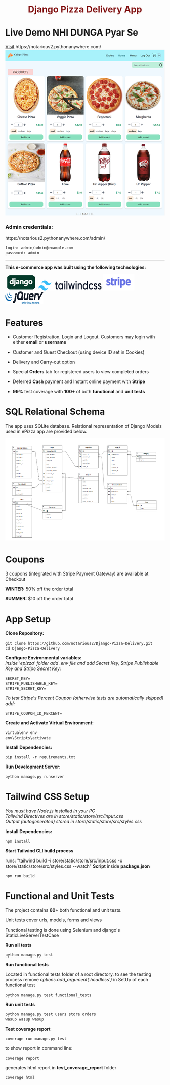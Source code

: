 <h1 style="color:rgb(133, 24, 24); text-align:center">Django Pizza Delivery App</h1>

<h1>Live Demo NHI DUNGA Pyar Se</h1>
<a href="https://notarious2.pythonanywhere.com/">Visit</a> https://notarious2.pythonanywhere.com/

<img src="images/front_page.png" alt="Front page"/>

<h3>Admin credentials:</h3>

<p>https://notarious2.pythonanywhere.com/admin/</p>

```
login: admin/admin@example.com
password: admin
```

<hr>
<p style="font-weight: bold;">This e-commerce app was built using the following technologies:</p>
<p float="left">
<img src="images/django.jpeg" style="width:100px; height: 50px; border-radius: 100px;" alt="Django">
<img src="images/tailwindcss.svg" style="width:200px; height: 30px;" alt="TailwindCSS">
<img src="images/stripe.webp" style="width:100px; height: 50px;" alt="Stripe">
<img src="images/jquery.svg" style="width:120px; height: 40px;" alt="JQuery">

</p>
<h1>Features</h1>
<ul>
    <li>
        <p>Customer Registration, Login and Logout. Customers may login with either <strong>email</strong> or <strong>username</strong></p>
    </li>
    <li>
        <p>Customer and Guest Checkout (using device ID set in Cookies) </p>
    </li>
    <li>
        <p>Delivery and Carry-out option</p>
    </li>
    <li>
        <p>Special <strong>Orders</strong> tab for registered users to view completed orders</p>
    </li>
    <li>
        <p>Deferred <strong>Cash</strong> payment and Instant online payment with <strong>Stripe</strong></p>
    </li>
    <li>
        <p><strong>99%</strong> test coverage with <strong>100+</strong> of both <strong>functional</strong> and <strong>unit tests</strong></p>
    </li>

</ul>

<h1>SQL Relational Schema</h1>
<p>The app uses SQLite database. Relational representation of Django Models used in ePizza app are provided below. </p>
<img src="images/sql_erd.png" alt="SQL model"/>

<h1>Coupons</h1>
<p>3 coupons (integrated with Stripe Payment Gateway) are available at Checkout </p>

**WINTER:** 50% off the order total

**SUMMER:** $10 off the order total

<h1>App Setup</h1>

**Clone Repository:**

```
git clone https://github.com/notarious2/Django-Pizza-Delivery.git
cd Django-Pizza-Delivery
```

**Configure Environmental variables:**
<br>
_inside 'epizza' folder add .env file and add Secret Key, Stripe Publishable Key and Stripe Secret Key:_

```
SECRET_KEY=
STRIPE_PUBLISHABLE_KEY=
STRIPE_SECRET_KEY=
```
_To test Stripe's Percent Coupon (otherwise tests are automatically skipped) add:_

```
STRIPE_COUPON_ID_PERCENT=
```

**Create and Activate Virtual Environment:**

```
virtualenv env
env\Scripts\activate
```

**Install Dependencies:**

```
pip install -r requirements.txt
```

**Run Development Server:**

```
python manage.py runserver
```

<h1>Tailwind CSS Setup</h1>

_You must have Node.js installed in your PC_
<br>
_Tailwind Directives are in store/static/store/src/input.css_
<br>
_Output (autogenerated) stored in store/static/store/src/styles.css_

**Install Dependencies:**

```
npm install
```

**Start Tailwind CLI build process**

runs: "tailwind build -i store/static/store/src/input.css -o store/static/store/src/styles.css --watch" <strong>Script</strong> inside <strong>package.json</strong>

```
npm run build
```

<h1>Functional and Unit Tests</h1>
<p>The project contains <strong>60+</strong> both functional and unit tests.</p>

<p>Unit tests cover urls, models, forms and views</p>
<p>Functional testing is done using Selenium and django's StaticLiveServerTestCase</p>

**Run all tests**

```
python manage.py test
```

**Run functional tests**

Located in functional tests folder of a root directory. to see the testing process remove _options.add_argument('headless')_ in SetUp of each functional test

```
python manage.py test functional_tests
```

**Run unit tests**

```
python manage.py test users store orders
wasup wasup wasup
```

**Test coverage report**

```
coverage run manage.py test
```

to show report in command line:

```
coverage report
```

generates html report in <strong>test_coverage_report</strong> folder

```
coverage html
```
